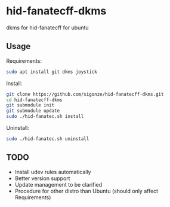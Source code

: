 # hid-fanatecff-dkms

dkms for hid-fanatecff for ubuntu

## Usage

Requirements:

```sh
sudo apt install git dkms joystick
```

Install:

```sh
git clone https://github.com/sigonze/hid-fanatecff-dkms.git
cd hid-fanatecff-dkms
git submodule init
git submodule update
sudo ./hid-fanatec.sh install
```

Uninstall:

```sh
sudo ./hid-fanatec.sh uninstall
```


## TODO

* Install udev rules automatically
* Better version support
* Update management to be clarified
* Procedure for other distro than Ubuntu (should only affect Requirements)
